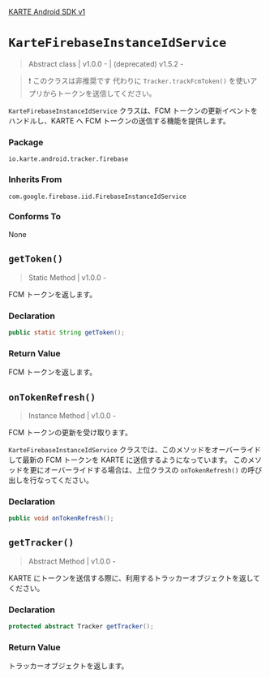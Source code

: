 [KARTE Android SDK v1](index)

# `KarteFirebaseInstanceIdService`

> Abstract class | v1.0.0 - | (deprecated) v1.5.2 -

> :exclamation: このクラスは非推奨です
> 代わりに `Tracker.trackFcmToken()` を使いアプリからトークンを送信してください。

`KarteFirebaseInstanceIdService` クラスは、FCM トークンの更新イベントをハンドルし、KARTE へ FCM トークンの送信する機能を提供します。

### Package

`io.karte.android.tracker.firebase`

### Inherits From

`com.google.firebase.iid.FirebaseInstanceIdService`

### Conforms To

None

## `getToken()`

> Static Method | v1.0.0 -

FCM トークンを返します。

### Declaration

```java
public static String getToken();
```

### Return Value

FCM トークンを返します。

## `onTokenRefresh()`

> Instance Method | v1.0.0 -

FCM トークンの更新を受け取ります。

`KarteFirebaseInstanceIdService` クラスでは、このメソッドをオーバーライドして最新の FCM トークンを KARTE に送信するようになっています。
このメソッドを更にオーバーライドする場合は、上位クラスの `onTokenRefresh()` の呼び出しを行なってください。

### Declaration

```java
public void onTokenRefresh();
```

## `getTracker()`

> Abstract Method | v1.0.0 -

KARTE にトークンを送信する際に、利用するトラッカーオブジェクトを返してください。

### Declaration

```java
protected abstract Tracker getTracker();
```

### Return Value

トラッカーオブジェクトを返します。
